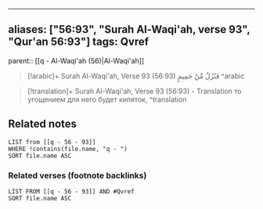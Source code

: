
---
aliases: ["56:93", "Surah Al-Waqi'ah, verse 93", "Qur'an 56:93"]
tags: Qvref
---

parent:: [[q - Al-Waqi'ah (56)|Al-Waqi'ah]]

> [!arabic]+ Surah Al-Waqi'ah, Verse 93 (56:93)
> <span class="quran-arabic">فَنُزُلٌ مِّنْ حَمِيمٍ</span>
^arabic

> [!translation]+ Surah Al-Waqi'ah, Verse 93 (56:93) - Translation
> то угощением для него будет кипяток,
^translation



## Related notes
```dataview
LIST from [[q - 56 - 93]]
WHERE !contains(file.name, "q - ")
SORT file.name ASC
```

### Related verses (footnote backlinks)
```dataview
LIST FROM [[q - 56 - 93]] AND #Qvref
SORT file.name ASC
```

